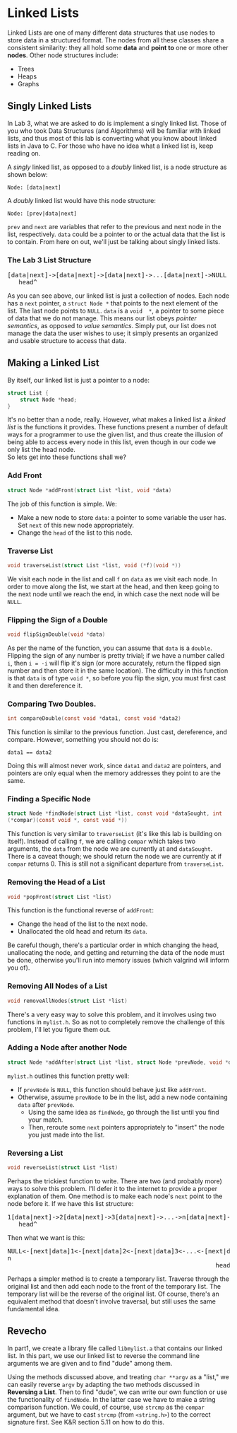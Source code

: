 Linked Lists
============
Linked Lists are one of many different data structures that use nodes to 
store data in a structured format. The nodes from all these classes share 
a consistent similarity: they all hold some **data** and **point to** one 
or more other **nodes**. Other node structures include:

-   Trees
-   Heaps
-   Graphs

Singly Linked Lists
-------------------
In Lab 3, what we are asked to do is implement a singly linked list. Those of 
you who took Data Structures (and Algorithms) will be familiar with 
linked lists, and thus most of this lab is converting what you know about 
linked lists in Java to C. For those who have no idea what a linked list 
is, keep reading on.

A *singly* linked list, as opposed to a *doubly* linked list, is a node 
structure as shown below:
    
`Node: [data|next]`
    
A *doubly* linked list would have this node structure:
    
`Node: [prev|data|next]`
    
`prev` and `next` are variables that refer to the previous and next node in 
the list, respectively. `data` could be a pointer to or the actual data 
that the list is to contain. From here on out, we'll just be talking 
about singly linked lists.

### The Lab 3 List Structure

<pre>
[data|next]-&gt;[data|next]-&gt;[data|next]-&gt;...[data|next]-&gt;NULL
   head^  
</pre>

As you can see above, our linked list is just a collection of nodes. Each 
node has a `next` pointer, a `struct Node *` that points to the next 
element of the list. The last node points to `NULL`. `data` is a `void 
*`, a pointer to some piece of data that we do not manage. This means our 
list obeys _pointer semantics_, as opposed to _value semantics_. Simply 
put, our list does not manage the data the user wishes to use; it simply 
presents an organized and usable structure to access that data.

Making a Linked List
--------------------
By itself, our linked list is just a pointer to a node:

```c
struct List {
    struct Node *head;  
}
```

It's no better than a node, really. However, what makes a linked list a 
*linked list* is the functions it provides. These functions present a 
number of default ways for a programmer to use the given list, and thus 
create the illusion of being able to access every node in this list, even 
though in our code we only list the head node.  
So lets get into these functions shall we?

### Add Front

```c
struct Node *addFront(struct List *list, void *data)
```
    
The job of this function is simple. We:

- Make a new node to store `data`: a pointer to some variable the user has. 
Set `next` of this new node appropriately.
- Change the `head` of the list to this node.

### Traverse List

```c
void traverseList(struct List *list, void (*f)(void *))
```

We visit each node in the list and call `f` on `data` as we visit each node. 
In order to move along the list, we start at the head, and then keep 
going to the next node until we reach the end, in which case the next 
node will be `NULL`.

### Flipping the Sign of a Double

```c
void flipSignDouble(void *data)
```

As per the name of the function, you can assume that `data` is a `double`. 
Flipping the sign of any number is pretty trivial; if we have a number 
called `i`, then `i = -i` will flip it's sign (or more accurately, return 
the flipped sign number and then store it in the same location). The 
difficulty in this function is that `data` is of type `void *`, so before 
you flip the sign, you must first cast it and then dereference it.

### Comparing Two Doubles.

```c
int compareDouble(const void *data1, const void *data2)
```

This function is similar to the previous function. Just cast, dereference, 
and compare. However, something you should not do is:
    
`data1 == data2`
    
Doing this will almost never work, since `data1` and `data2` are pointers, 
and pointers are only equal when the memory addresses they point to are 
the same.

### Finding a Specific Node

```c
struct Node *findNode(struct List *list, const void *dataSought, int 
(*compar)(const void *, const void *))
```

This function is very similar to `traverseList` (it's like this lab is 
building on itself). Instead of calling `f`, we are calling `compar` 
which takes two arguments, the `data` from the node we are currently at 
and `dataSought`. There is a caveat though; we should return the node we 
are currently at if `compar` returns 0. This is still not a significant 
departure from `traverseList`.

### Removing the Head of a List

```c
void *popFront(struct List *list)
```

This function is the functional reverse of `addFront`:

- Change the head of the list to the next node.
- Unallocated the old head and return its `data`.

Be careful though, there's a particular order in which changing the head, 
unallocating the node, and getting and returning the data of the node 
must be done, otherwise you'll run into memory issues (which valgrind 
will inform you of).

### Removing All Nodes of a List

```c
void removeAllNodes(struct List *list)
```

There's a very easy way to solve this problem, and it involves using two 
functions in `mylist.h`. So as not to completely remove the challenge of 
this problem, I'll let you figure them out.

### Adding a Node after another Node

```c
struct Node *addAfter(struct List *list, struct Node *prevNode, void *data)
```
`mylist.h` outlines this function pretty well:

- If `prevNode` is `NULL`, this function should behave just like `addFront`.
- Otherwise, assume `prevNode` to be in the list, add a new node containing 
`data` after `prevNode`.
    - Using the same idea as `findNode`, go through the list until you find 
your match.
    - Then, reroute some `next` pointers appropriately to "insert" the node 
you just made into the list.

### Reversing a List

```c
void reverseList(struct List *list)
```

Perhaps the trickiest function to write. There are two (and probably more) 
ways to solve this problem. I'll defer it to the internet to provide a 
proper explanation of them. One method is to make each node's `next` 
point to the node before it. If we have this list structure:

<pre>
1[data|next]-&gt;2[data|next]-&gt;3[data|next]-&gt;...-&gt;n[data|next]-&gt;NULL
   head^
</pre>

Then what we want is this:

<pre>
NULL&lt;-[next|data]1&lt;-[next|data]2&lt;-[next|data]3&lt;-...&lt;-[next|data]
n
                                                        head^
</pre>

Perhaps a simpler method is to create a temporary list. Traverse through the 
original list and then add each node to the front of the temporary list. 
The temporary list will be the reverse of the original list. Of course, 
there's an equivalent method that doesn't involve traversal, but still 
uses the same fundamental idea.

Revecho
-------
In part1, we create a library file called `libmylist.a` that contains our 
linked list. In this part, we use our linked list to reverse the command 
line arguments we are given and to find "dude" among them.  
  
Using the methods discussed above, and treating `char **argv` as a "list," we 
can easily reverse `argv` by adapting the two methods discussed in 
**Reversing a List**. Then to find "dude", we can write our own function 
or use the functionality of `findNode`. In the latter case we have to 
make a string comparison function. We could, of course, use `strcmp` as 
the `compar` argument, but we have to cast `strcmp` (from `<string.h>`) 
to the correct signature first. See K&R section 5.11 on how to do this.